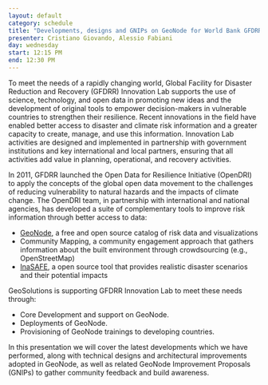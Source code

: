 ```yaml
---
layout: default
category: schedule
title: "Developments, designs and GNIPs on GeoNode for World Bank GFDRR Group"
presenter: Cristiano Giovando, Alessio Fabiani
day: wednesday
start: 12:15 PM
end: 12:30 PM
---
```


To meet the needs of a rapidly changing world, Global Facility for Disaster Reduction and Recovery (GFDRR) Innovation Lab supports the use of science, technology, and open data in promoting new ideas and the development of original tools to empower decision-makers in vulnerable countries to strengthen their resilience. Recent innovations in the field have enabled better access to disaster and climate risk information and a greater capacity to create, manage, and use this information.  Innovation Lab activities are designed and implemented in partnership with government institutions and key international and local partners, ensuring that all activities add value in planning, operational, and recovery activities.
 
In 2011, GFDRR launched the Open Data for Resilience Initiative (OpenDRI) to apply the concepts of the global open data movement to the challenges of reducing vulnerability to natural hazards and the impacts of climate change. The OpenDRI team, in partnership with international and national agencies, has developed a suite of complementary tools to improve risk information through better access to data:
 
 * [GeoNode](geonode.org), a free and open source catalog of risk data and visualizations
 * Community Mapping, a community engagement approach that gathers information about the built environment through crowdsourcing (e.g., OpenStreetMap)
 * [InaSAFE](inasafe.org/en/), a open source tool that provides realistic disaster scenarios and their potential impacts 

GeoSolutions is supporting GFDRR Innovation Lab to meet these needs through:
* Core Development and support on GeoNode.
* Deployments of GeoNode.
* Provisioning of GeoNode trainings to developing countries.

In this presentation we will cover the latest developments which we have performed, along with technical designs and architectural improvements adopted in GeoNode, as well as related GeoNode Improvement Proposals (GNIPs) to gather community feedback and build awareness.

